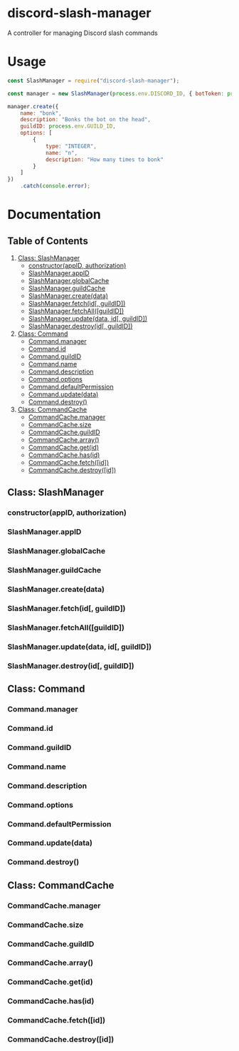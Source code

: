 # discord-slash-manager

A controller for managing Discord slash commands

# Usage

```js
const SlashManager = require("discord-slash-manager");

const manager = new SlashManager(process.env.DISCORD_ID, { botToken: process.env.DISCORD_TOKEN });

manager.create({
    name: "bonk",
    description: "Bonks the bot on the head",
    guildID: process.env.GUILD_ID,
    options: [
        {
            type: "INTEGER",
            name: "n",
            description: "How many times to bonk"
        }
    ]
})
    .catch(console.error);
```

# Documentation

## Table of Contents

1. [Class: SlashManager]()
    - [constructor(appID, authorization)]()
    - [SlashManager.appID]()
    - [SlashManager.globalCache]()
    - [SlashManager.guildCache]()
    - [SlashManager.create(data)]()
    - [SlashManager.fetch(id[, guildID])]()
    - [SlashManager.fetchAll([guildID])]()
    - [SlashManager.update(data, id[, guildID])]()
    - [SlashManager.destroy(id[, guildID])]()
2. [Class: Command]()
    - [Command.manager]()
    - [Command.id]()
    - [Command.guildID]()
    - [Command.name]()
    - [Command.description]()
    - [Command.options]()
    - [Command.defaultPermission]()
    - [Command.update(data)]()
    - [Command.destroy()]()
3. [Class: CommandCache]()
    - [CommandCache.manager]()
    - [CommandCache.size]()
    - [CommandCache.guildID]()
    - [CommandCache.array()]()
    - [CommandCache.get(id)]()
    - [CommandCache.has(id)]()
    - [CommandCache.fetch([id])]()
    - [CommandCache.destroy([id])]()

## Class: SlashManager

### constructor(appID, authorization)

### SlashManager.appID

### SlashManager.globalCache

### SlashManager.guildCache

### SlashManager.create(data)

### SlashManager.fetch(id[, guildID])

### SlashManager.fetchAll([guildID])

### SlashManager.update(data, id[, guildID])

### SlashManager.destroy(id[, guildID])

## Class: Command

### Command.manager

### Command.id

### Command.guildID

### Command.name

### Command.description

### Command.options

### Command.defaultPermission

### Command.update(data)

### Command.destroy()

## Class: CommandCache

### CommandCache.manager

### CommandCache.size

### CommandCache.guildID

### CommandCache.array()

### CommandCache.get(id)

### CommandCache.has(id)

### CommandCache.fetch([id])

### CommandCache.destroy([id])
